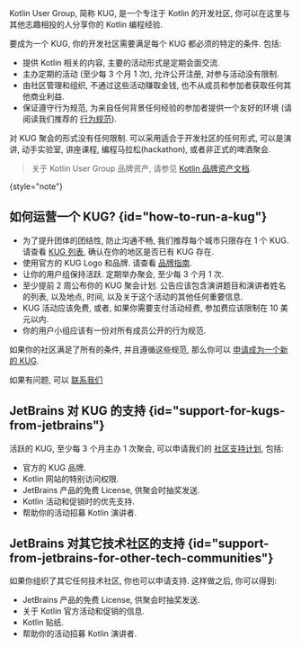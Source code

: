 [//]: # (title: KUG 指南)

Kotlin User Group, 简称 KUG, 是一个专注于 Kotlin 的开发社区, 你可以在这里与其他志趣相投的人分享你的 Kotlin 编程经验.

要成为一个 KUG, 你的开发社区需要满足每个 KUG 都必须的特定的条件. 包括:
* 提供 Kotlin 相关的内容, 主要的活动形式是定期会面交流.
* 主办定期的活动 (至少每 3 个月 1 次), 允许公开注册, 对参与活动没有限制.
* 由社区管理和组织, 不通过这些活动赚取金钱, 也不从成员和参加者获取任何其他商业利益.
* 保证遵守行为规范, 为来自任何背景任何经验的参加者提供一个友好的环境
  (请阅读我们推荐的 [行为规范](https://github.com/jetbrains#code-of-conduct)).

对 KUG 聚会的形式没有任何限制. 可以采用适合于开发社区的任何形式, 可以是演讲, 动手实验室, 讲座课程, 编程马拉松(hackathon), 或者非正式的啤酒聚会.

> 关于 Kotlin User Group 品牌资产, 请参见 [Kotlin 品牌资产文档](kotlin-brand-assets.md#kotlin-user-group-brand-assets).
>
{style="note"}

## 如何运营一个 KUG? {id="how-to-run-a-kug"}

* 为了提升团体的团结性, 防止沟通不畅, 我们推荐每个城市只限存在 1 个 KUG.
  请查看 [KUG 列表](https://kotlinlang.org/community/user-groups/), 确认在你的地区是否已有 KUG 存在.
* 使用官方的 KUG Logo 和品牌. 请查看 [品牌指南](kotlin-brand-assets.md#kotlin-user-group-brand-assets).
* 让你的用户组保持活跃. 定期举办聚会, 至少每 3 个月 1 次.
* 至少提前 2 周公布你的 KUG 聚会计划. 公告应该包含演讲题目和演讲者姓名的列表, 以及地点, 时间, 以及关于这个活动的其他任何重要信息.
* KUG 活动应该免费, 或者, 如果你需要支付活动经费, 参加费应该限制在 10 美元以内.
* 你的用户小组应该有一份对所有成员公开的行为规范.

如果你的社区满足了所有的条件, 并且遵循这些规范,
那么你可以 [申请成为一个新的 KUG](https://surveys.jetbrains.com/s3/submit-a-local-kotlin-user-group).

如果有问题, 可以 [联系我们](mailto:kug@jetbrains.com)

## JetBrains 对 KUG 的支持 {id="support-for-kugs-from-jetbrains"}

活跃的 KUG, 至少每 3 个月主办 1 次聚会, 可以申请我们的 [社区支持计划](https://www.jetbrains.com/community/user-groups/), 包括:
* 官方的 KUG 品牌.
* Kotlin 网站的特别访问权限.
* JetBrains 产品的免费 License, 供聚会时抽奖发送.
* Kotlin 活动和促销时的优先支持.
* 帮助你的活动招募 Kotlin 演讲者.

## JetBrains 对其它技术社区的支持 {id="support-from-jetbrains-for-other-tech-communities"}

如果你组织了其它任何技术社区, 你也可以申请支持. 这样做之后, 你可以得到:
* JetBrains 产品的免费 License, 供聚会时抽奖发送.
* 关于 Kotlin 官方活动和促销的信息.
* Kotlin 贴纸.
* 帮助你的活动招募 Kotlin 演讲者.
